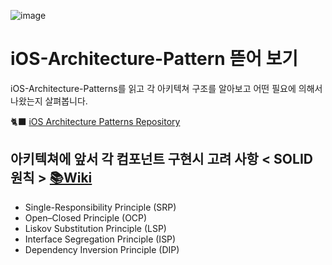 ![image](https://github.com/user-attachments/assets/52dedab9-9b56-4f78-bc99-598b62b8452f)
# iOS-Architecture-Pattern 뜯어 보기 
iOS-Architecture-Patterns를 읽고 각 아키텍쳐 구조를 알아보고 어떤 필요에 의해서 나왔는지 살펴봅니다. 

🐈‍⬛ [iOS Architecture Patterns Repository](https://github.com/Apress/iOS-Architecture-Patterns)

## 아키텍쳐에 앞서 각 컴포넌트 구현시 고려 사항 < SOLID 원칙 > [📚Wiki](https://github.com/OneMoreThink/iOS-Architecture-Patterns-Decomposition/wiki/%EC%95%84%ED%82%A4%ED%85%8D%EC%B3%90%EC%97%90-%EC%95%9E%EC%84%9C-%EA%B0%81-%EC%BB%B4%ED%8F%AC%EB%84%8C%ED%8A%B8-%EA%B5%AC%ED%98%84%EC%8B%9C-%EA%B3%A0%EB%A0%A4-%EC%82%AC%ED%95%AD-%E2%80%90-SOLID-%EC%9B%90%EC%B9%99)
- Single-Responsibility Principle (SRP)
- Open–Closed Principle (OCP)
- Liskov Substitution Principle (LSP)
- Interface Segregation Principle (ISP)
- Dependency Inversion Principle (DIP)



